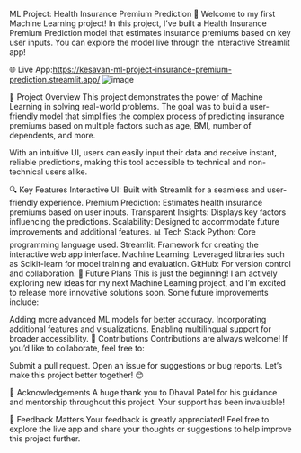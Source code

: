 ML Project: Health Insurance Premium Prediction 🎯
Welcome to my first Machine Learning project! In this project, I’ve built a Health Insurance Premium Prediction model that estimates insurance premiums based on key user inputs. You can explore the model live through the interactive Streamlit app!

🌐 Live App:https://kesavan-ml-project-insurance-premium-prediction.streamlit.app/
![image](https://github.com/user-attachments/assets/388f784e-e46f-4b07-bce0-1eb7aa5102fa)


🚀 Project Overview
This project demonstrates the power of Machine Learning in solving real-world problems. The goal was to build a user-friendly model that simplifies the complex process of predicting insurance premiums based on multiple factors such as age, BMI, number of dependents, and more.

With an intuitive UI, users can easily input their data and receive instant, reliable predictions, making this tool accessible to technical and non-technical users alike.

🔍 Key Features
Interactive UI: Built with Streamlit for a seamless and user-friendly experience.
Premium Prediction: Estimates health insurance premiums based on user inputs.
Transparent Insights: Displays key factors influencing the predictions.
Scalability: Designed to accommodate future improvements and additional features.
📊 Tech Stack
Python: Core programming language used.
Streamlit: Framework for creating the interactive web app interface.
Machine Learning: Leveraged libraries such as Scikit-learn for model training and evaluation.
GitHub: For version control and collaboration.
🚧 Future Plans
This is just the beginning! I am actively exploring new ideas for my next Machine Learning project, and I’m excited to release more innovative solutions soon. Some future improvements include:

Adding more advanced ML models for better accuracy.
Incorporating additional features and visualizations.
Enabling multilingual support for broader accessibility.
🤝 Contributions
Contributions are always welcome! If you’d like to collaborate, feel free to:

Submit a pull request.
Open an issue for suggestions or bug reports.
Let’s make this project better together! 😊

🙌 Acknowledgements
A huge thank you to Dhaval Patel for his guidance and mentorship throughout this project. Your support has been invaluable!

📢 Feedback Matters
Your feedback is greatly appreciated! Feel free to explore the live app and share your thoughts or suggestions to help improve this project further.
